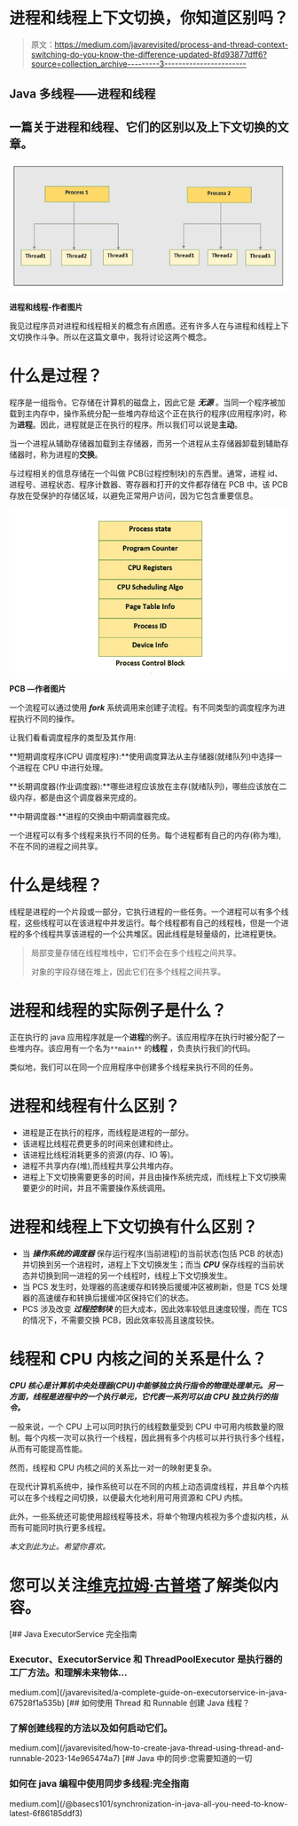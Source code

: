 # 进程和线程上下文切换，你知道区别吗？

> 原文：<https://medium.com/javarevisited/process-and-thread-context-switching-do-you-know-the-difference-updated-8fd93877dff6?source=collection_archive---------3----------------------->

## Java 多线程——进程和线程

## 一篇关于进程和线程、它们的区别以及上下文切换的文章。

![](img/c7fc844db2290f5828a8e780ea7a9a58.png)

**进程和线程-作者图片**

我见过程序员对进程和线程相关的概念有点困惑。还有许多人在与进程和线程上下文切换作斗争。所以在这篇文章中，我将讨论这两个概念。

# 什么是过程？

程序是一组指令。它存储在计算机的磁盘上，因此它是 ***无源*** 。当同一个程序被加载到主内存中，操作系统分配一些堆内存给这个正在执行的程序(应用程序)时，称为**进程**。因此，进程就是正在执行的程序。所以我们可以说是**主动**。

当一个进程从辅助存储器加载到主存储器，而另一个进程从主存储器卸载到辅助存储器时，称为进程的**交换**。

与过程相关的信息存储在一个叫做 PCB(过程控制块)的东西里。通常，进程 id、进程号、进程状态、程序计数器、寄存器和打开的文件都存储在 PCB 中。该 PCB 存放在受保护的存储区域，以避免正常用户访问，因为它包含重要信息。

[![](img/eb351e6c850ba1610364640c86fc1ee5.png)](http://www.java67.com/2012/12/what-is-difference-between-thread-vs-process-java.html)

**PCB —作者图片**

一个流程可以通过使用 ***fork*** 系统调用来创建子流程。有不同类型的调度程序为进程执行不同的操作。

让我们看看调度程序的类型及其作用:

**短期调度程序(CPU 调度程序):**使用调度算法从主存储器(就绪队列)中选择一个进程在 CPU 中进行处理。

**长期调度器(作业调度器):**哪些进程应该放在主存(就绪队列)，哪些应该放在二级内存，都是由这个调度器来完成的。

**中期调度器:**进程的交换由中期调度器完成。

一个进程可以有多个线程来执行不同的任务。每个进程都有自己的内存(称为堆),不在不同的进程之间共享。

# 什么是线程？

线程是进程的一个片段或一部分，它执行进程的一些任务。一个进程可以有多个线程，这些线程可以在该进程中并发运行。每个线程都有自己的线程栈，但是一个进程的多个线程共享该进程的一个公共堆区。因此线程是轻量级的，比进程更快。

> 局部变量存储在线程堆栈中，它们不会在多个线程之间共享。
> 
> 对象的字段存储在堆上，因此它们在多个线程之间共享。

# 进程和线程的实际例子是什么？

正在执行的 java 应用程序就是一个**进程**的例子。该应用程序在执行时被分配了一些堆内存。该应用有一个名为`**main**` 的**线程** ，负责执行我们的代码。

类似地，我们可以在同一个应用程序中创建多个线程来执行不同的任务。

# 进程和线程有什么区别？

*   进程是正在执行的程序，而线程是进程的一部分。
*   该进程比线程花费更多的时间来创建和终止。
*   该进程比线程消耗更多的资源(内存、IO 等)。
*   进程不共享内存(堆),而线程共享公共堆内存。
*   进程上下文切换需要更多的时间，并且由操作系统完成，而线程上下文切换需要更少的时间，并且不需要操作系统调用。

# 进程和线程上下文切换有什么区别？

*   当 ***操作系统的调度器*** 保存运行程序(当前进程)的当前状态(包括 PCB 的状态)并切换到另一个进程时，进程上下文切换发生；而当 ***CPU*** 保存线程的当前状态并切换到同一进程的另一个线程时，线程上下文切换发生。
*   当 PCS 发生时，处理器的高速缓存和转换后援缓冲区被刷新，但是 TCS 处理器的高速缓存和转换后援缓冲区保持它们的状态。
*   PCS 涉及改变 ***过程控制块*** 的巨大成本，因此效率较低且速度较慢，而在 TCS 的情况下，不需要交换 PCB，因此效率较高且速度较快。

# 线程和 CPU 内核之间的关系是什么？

***CPU 核心是计算机中央处理器(CPU)中能够独立执行指令的物理处理单元。另一方面，线程是进程中的一个执行单元，它代表一系列可以由 CPU 独立执行的指令。***

一般来说，一个 CPU 上可以同时执行的线程数量受到 CPU 中可用内核数量的限制。每个内核一次可以执行一个线程，因此拥有多个内核可以并行执行多个线程，从而有可能提高性能。

然而，线程和 CPU 内核之间的关系比一对一的映射更复杂。

在现代计算机系统中，操作系统可以在不同的内核上动态调度线程，并且单个内核可以在多个线程之间切换，以便最大化地利用可用资源和 CPU 内核。

此外，一些系统还可能使用超线程等技术，将单个物理内核视为多个虚拟内核，从而有可能同时执行更多线程。

*本文到此为止。希望你喜欢。*

# 您可以关注[维克拉姆·古普塔](https://medium.com/u/2c3b611409dc?source=post_page-----8fd93877dff6--------------------------------)了解类似内容。

[](/javarevisited/a-complete-guide-on-executorservice-in-java-67528f1a535b) [## Java ExecutorService 完全指南

### Executor、ExecutorService 和 ThreadPoolExecutor 是执行器的工厂方法。和理解未来物体…

medium.com](/javarevisited/a-complete-guide-on-executorservice-in-java-67528f1a535b) [](/javarevisited/how-to-create-java-thread-using-thread-and-runnable-2023-14e965474a7) [## 如何使用 Thread 和 Runnable 创建 Java 线程？

### 了解创建线程的方法以及如何启动它们。

medium.com](/javarevisited/how-to-create-java-thread-using-thread-and-runnable-2023-14e965474a7) [](/@basecs101/synchronization-in-java-all-you-need-to-know-latest-6f86185ddf3) [## Java 中的同步:您需要知道的一切

### 如何在 java 编程中使用同步多线程:完全指南

medium.com](/@basecs101/synchronization-in-java-all-you-need-to-know-latest-6f86185ddf3)